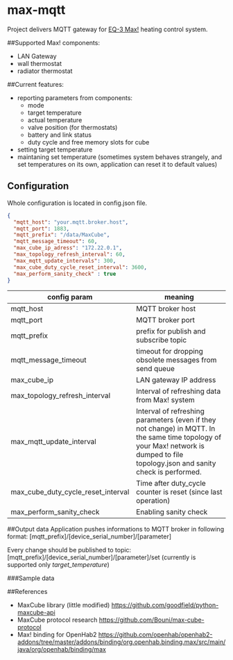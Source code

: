 # max-mqtt

Project delivers MQTT gateway for [EQ-3 Max!](https://max.eq-3.de/login.jsp) heating control system.

##Supported Max! components:
- LAN Gateway
- wall thermostat
- radiator thermostat


##Current features:
- reporting parameters from components:
    - mode
    - target temperature
    - actual temperature
    - valve position (for thermostats)
    - battery and link status
    - duty cycle and free memory slots for cube
- setting target temperature
- maintaning set temperature (sometimes system behaves strangely, and set temperatures on its own, application can reset it to default values)


## Configuration

Whole configuration is located in config.json file.

```json
{
  "mqtt_host": "your.mqtt.broker.host",
  "mqtt_port": 1883,
  "mqtt_prefix": "/data/MaxCube",
  "mqtt_message_timeout": 60,
  "max_cube_ip_adress": "172.22.0.1",
  "max_topology_refresh_interval": 60,
  "max_mqtt_update_intervals": 300,
  "max_cube_duty_cycle_reset_interval": 3600,
  "max_perform_sanity_check" : true
}
```

config param | meaning
-------------|---------
| mqtt_host | MQTT broker host |
| mqtt_port | MQTT broker port|
| mqtt_prefix | prefix for publish and subscribe topic|
| mqtt_message_timeout | timeout for dropping obsolete messages from send queue |
| max_cube_ip | LAN gateway IP address |
| max_topology_refresh_interval | Interval of refreshing data from Max! system |
| max_mqtt_update_interval | Interval of refreshing parameters (even if they not change) in MQTT. In the same time topology of your Max! network is dumped to file topology.json and sanity check is performed.  |
| max_cube_duty_cycle_reset_interval | Time after duty_cycle counter is reset (since last operation)|
| max_perform_sanity_check | Enabling sanity check |

##Output data
Application pushes informations to MQTT broker in following format:
[mqtt_prefix]/[device_serial_number]/[parameter]

Every change should be published to topic:
[mqtt_prefix]/[device_serial_number]/[parameter]/set (currently is supported only *target_temperature*)

###Sample data




##References
- MaxCube library (little modified) https://github.com/goodfield/python-maxcube-api
- MaxCube protocol research https://github.com/Bouni/max-cube-protocol
- Max! binding for OpenHab2 https://github.com/openhab/openhab2-addons/tree/master/addons/binding/org.openhab.binding.max/src/main/java/org/openhab/binding/max
